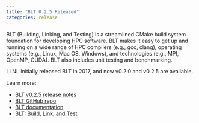 ```yaml
---
title: "BLT 0.2.5 Released"
categories: release
---
```


BLT (Building, Linking, and Testing) is a streamlined CMake build system foundation for developing HPC software. BLT makes it easy to get up and running on a wide range of HPC compilers (e.g., gcc, clang), operating systems (e.g., Linux, Mac OS, Windows), and technologies (e.g., MPI, OpenMP, CUDA). BLT also includes unit testing and benchmarking.

LLNL initially released BLT in 2017, and now v0.2.0 and v0.2.5 are available.

Learn more:

- [BLT v0.2.5 release notes](https://github.com/LLNL/blt/releases/tag/v0.2.5)
- [BLT GitHub repo](https://github.com/LLNL/blt)
- [BLT documentation](https://llnl-blt.readthedocs.io/en/develop/)
- [BLT: Build, Link, and Test](https://computing.llnl.gov/projects/blt-build-link-test)
